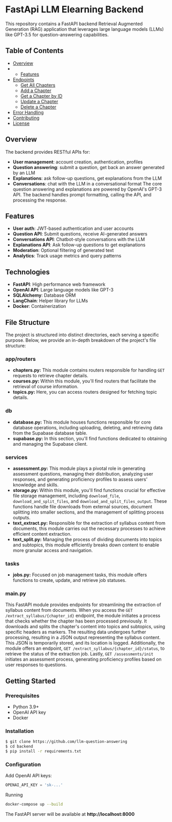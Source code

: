 # FastApi LLM Elearning Backend

This repository contains a FastAPI backend Retrieval Augmented Generation (RAG) application that leverages large language models (LLMs) like GPT-3.5 for question-answering capabilities.

## Table of Contents
- [Overview](#overview)
- - [Features](#overview)
- [Endpoints](#endpoints)
  - [Get All Chapters](#get-all-chapters)
  - [Add a Chapter](#add-a-chapter)
  - [Get a Chapter by ID](#get-a-chapter-by-id)
  - [Update a Chapter](#update-a-chapter)
  - [Delete a Chapter](#delete-a-chapter)
- [Error Handling](#error-handling)
- [Contributing](#contributing)
- [License](#license)

## Overview
The backend provides RESTful APIs for:
- **User management**: account creation, authentication, profiles
- **Question answering**: submit a question, get back an answer generated by an LLM
- **Explanations**: ask follow-up questions, get explanations from the LLM
- **Conversations**: chat with the LLM in a conversational format
The core question answering and explanations are powered by OpenAI's GPT-3 API. The backend handles prompt formatting, calling the API, and processing the response.

## Features
- **User auth**: JWT-based authentication and user accounts
- **Question API**: Submit questions, receive AI-generated answers
- **Conversations API**: Chatbot-style conversations with the LLM
- **Explanations API**: Ask follow-up questions to get explanations
- **Moderation**: Optional filtering of generated text
- **Analytics**: Track usage metrics and query patterns

## Technologies
- **FastAPI**: High performance web framework
- **OpenAI API**: Large language models like GPT-3
- **SQLAlchemy**: Database ORM
- **LangChain**: Helper library for LLMs
- **Docker**: Containerization

## File Structure
The project is structured into distinct directories, each serving a specific purpose. Below, we provide an in-depth breakdown of the project's file structure:

### app/routers
- **chapters.py:** This module contains routers responsible for handling `GET` requests to retrieve chapter details.
- **courses.py:** Within this module, you'll find routers that facilitate the retrieval of course information.
- **topics.py:** Here, you can access routers designed for fetching topic details.

### db
- **database.py:** This module houses functions responsible for core database operations, including uploading, deleting, and retrieving data from the Supabase database table.
- **supabase.py:** In this section, you'll find functions dedicated to obtaining and managing the Supabase client.

### services
- **assessment.py:** This module plays a pivotal role in generating assessment questions, managing their distribution, analyzing user responses, and generating proficiency profiles to assess users' knowledge and skills.
- **storage.py:** Within this module, you'll find functions crucial for effective file storage management, including `download_file`, `download_and_split_files`, and `download_and_split_files_output`. These functions handle file downloads from external sources, document splitting into smaller sections, and the management of splitting process outputs.
- **text_extract.py:** Responsible for the extraction of syllabus content from documents, this module carries out the necessary processes to achieve efficient content extraction.
- **text_split.py:** Managing the process of dividing documents into topics and subtopics, this module efficiently breaks down content to enable more granular access and navigation.

### tasks
- **jobs.py:** Focused on job management tasks, this module offers functions to create, update, and retrieve job statuses.

### main.py
This FastAPI module provides endpoints for streamlining the extraction of syllabus content from documents. When you access the `GET /extract_syllabus/{chapter_id}` endpoint, the module initiates a process that checks whether the chapter has been processed previously. It downloads and splits the chapter's content into topics and subtopics, using specific headers as markers. The resulting data undergoes further processing, resulting in a JSON output representing the syllabus content. This JSON is temporarily stored, and its location is logged. Additionally, the module offers an endpoint, `GET /extract_syllabus/{chapter_id}/status`, to retrieve the status of the extraction job. Lastly, `GET /assessments/init` initiates an assessment process, generating proficiency profiles based on user responses to questions.

## Getting Started

### Prerequisites
- Python 3.9+
- OpenAI API key
- Docker

### Installation
```bash
$ git clone https://github.com/llm-question-answering
$ cd backend
$ pip install -r requirements.txt
```

### Configuration
Add OpenAI API keys:

```python
OPENAI_API_KEY = 'sk-...' 
```

Running

```bash
docker-compose up --build
```
The FastAPI server will be available at **http://localhost:8000**
